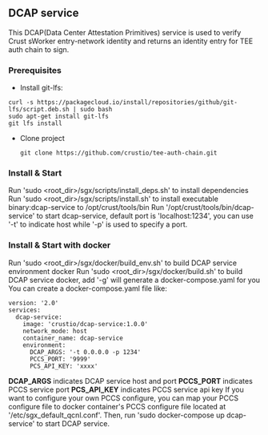 ## DCAP service
This DCAP(Data Center Attestation Primitives) service is used to verify Crust sWorker entry-network identity and returns an identity entry for TEE auth chain to sign.

### Prerequisites 
- Install git-lfs:
```
curl -s https://packagecloud.io/install/repositories/github/git-lfs/script.deb.sh | sudo bash
sudo apt-get install git-lfs
git lfs install
```

- Clone project
  ```
  git clone https://github.com/crustio/tee-auth-chain.git
  ```

### Install & Start
Run 'sudo <root_dir>/sgx/scripts/install_deps.sh' to install dependencies
Run 'sudo <root_dir>/sgx/scripts/install.sh' to install executable binary:dcap-service to /opt/crust/tools/bin
Run '/opt/crust/tools/bin/dcap-service' to start dcap-service, default port is 'localhost:1234', you can use '-t' to indicate host while '-p' is used to specify a port.

### Install & Start with docker
Run 'sudo <root_dir>/sgx/docker/build_env.sh' to build DCAP service environment docker
Run 'sudo <root_dir>/sgx/docker/build.sh' to build DCAP service docker, add '-g' will generate a docker-compose.yaml for you
You can create a docker-compose.yaml file like:
```
version: '2.0'
services:
  dcap-service:
    image: 'crustio/dcap-service:1.0.0'
    network_mode: host
    container_name: dcap-service
    environment:
      DCAP_ARGS: '-t 0.0.0.0 -p 1234'
      PCCS_PORT: '9999'
      PCS_API_KEY: 'xxxx'
```
**DCAP_ARGS** indicates DCAP service host and port
**PCCS_PORT** indicates PCCS service port
**PCS_API_KEY** indicates PCCS service api key
If you want to configure your own PCCS configure, you can map your PCCS configure file to docker container's PCCS configure file located at '/etc/sgx_default_qcnl.conf'. Then, run 'sudo docker-compose up dcap-service' to start DCAP service.
